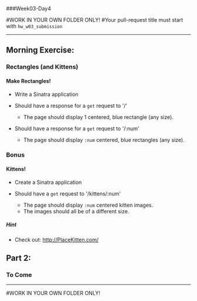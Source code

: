 ###Week03-Day4

#WORK IN YOUR OWN FOLDER ONLY!
#Your pull-request title must start with `hw_w03_submission`

---

## Morning Exercise:
### Rectangles (and Kittens)

#### Make Rectangles!

- Write a Sinatra application

- Should have a response for a `get` request to '/'
	- The page should display 1 centered, blue rectangle (any size).
		
- Should have a response for a `get` request to '/:num'
	- The page should display `:num` centered, blue rectangles (any size).


### Bonus

#### Kittens!

- Create a Sinatra application

- Should have a `get` request to '/kittens/:num' 
	- The page should display `:num` centered kitten images.
	- The images should all be of a different size.

##### Hint
- Check out:  http://PlaceKitten.com/


## Part 2: 
### To Come










-----------------

#WORK IN YOUR OWN FOLDER ONLY!

